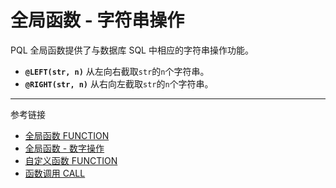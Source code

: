 # 全局函数 - 字符串操作

PQL 全局函数提供了与数据库 SQL 中相应的字符串操作功能。

* **`@LEFT(str, n)`** 从左向右截取`str`的`n`个字符串。
* **`@RIGHT(str, n)`** 从右向左截取`str`的`n`个字符串。

---
参考链接

* [全局函数 FUNCTION](/pql/global-function.md)
* [全局函数 - 数字操作](/pql/function-numeric.md)
* [自定义函数 FUNCTION](/pql/function.md)
* [函数调用 CALL](/pql/call.md)
